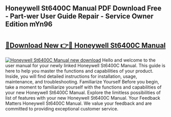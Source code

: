 ## Honeywell St6400C Manual PDF Download Free - Part-wer User Guide Repair - Service Owner Edition mYn96

# <h2><a href="http://cf18572.oget.top/?id=Honeywell+St6400C+Manual">🔗Download New 👉🔴 Honeywell St6400C Manual</a></h2>

[![Honeywell St6400C Manual new download](https://i.imgur.com/5g1atiW.png)](http://cf18572.oget.top/?id=Honeywell+St6400C+Manual)
Hello and welcome to the user manual for your newly linked Honeywell St6400C Manual. This guide is here to help you master the functions and capabilities of your product. Inside, you will find detailed instructions for installation, usage, maintenance, and troubleshooting. Familiarize Yourself Before you begin, take a moment to familiarize yourself with the functions and capabilities of your new Honeywell St6400C Manual. Explore the limitless possibilities of list of features with your new Honeywell St6400C Manual. Your Feedback Matters Honeywell St6400C Manual. We value your feedback and are committed to providing exceptional customer service.
